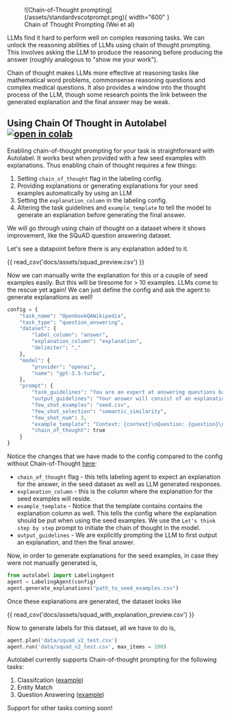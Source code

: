 <figure markdown>
  ![Chain-of-Thought prompting](/assets/standardvscotprompt.png){ width="600" }
  <figcaption>Chain of Thought Prompting (Wei et al)</figcaption>
</figure>

LLMs find it hard to perform well on complex reasoning tasks. We can unlock the reasoning abilities of LLMs using chain of thought prompting. This involves asking the LLM to produce the reasoning before producing the answer (roughly analogous to "show me your work").

Chain of thought makes LLMs more effective at reasoning tasks like mathematical word problems, commonsense reasoning questions and complex medical questions. It also provides a window into the thought process of the LLM, though some research points the link between the generated explanation and the final answer may be weak.

## Using Chain Of Thought in Autolabel [![open in colab](https://colab.research.google.com/assets/colab-badge.svg)](https://colab.research.google.com/drive/1GYs0_4k8vhGk1LOJISppNN98DRq_Bur1#scrollTo=6xqMfKxa92Sj)

Enabling chain-of-thought prompting for your task is straightforward with Autolabel. It works best when provided with a few seed examples with explanations. Thus enabling chain of thought requires a few things:

1. Setting `chain_of_thought` flag in the labeling config.
2. Providing explanations or generating explanations for your seed examples automatically by using an LLM
3. Setting the `explanation_column` in the labeling config.
4. Altering the task guidelines and `example_template` to tell the model to generate an explanation before generating the final answer.

We will go through using chain of thought on a dataset where it shows improvement, like the SQuAD question answering dataset.

Let's see a datapoint before there is any explanation added to it.

{{ read_csv('docs/assets/squad_preview.csv') }}

Now we can manually write the explanation for this or a couple of seed examples easily. But this will be tiresome for > 10 examples. LLMs come to the rescue yet again! We can just define the config and ask the agent to generate explanations as well!

```python
config = {
    "task_name": "OpenbookQAWikipedia",
    "task_type": "question_answering",
    "dataset": {
        "label_column": "answer",
        "explanation_column": "explanation",
        "delimiter": ","
    },
    "model": {
        "provider": "openai",
        "name": "gpt-3.5-turbo",
    },
    "prompt": {
        "task_guidelines": "You are an expert at answering questions based on wikipedia articles. Your job is to answer the following questions using the context provided with the question. Use the context to answer the question - the answer is a continuous span of words from the context.\n",
        "output_guidelines": "Your answer will consist of an explanation, followed by the correct answer. The last line of the response should always be is JSON format with one key: {\"label\": \"the correct answer\"}.\n If the question cannot be answered using the context and the context alone without any outside knowledge, the question is unanswerable. If the question is unanswerable, return the answer as {\"label\": \"unanswerable\"}\n",
        "few_shot_examples": "seed.csv",
        "few_shot_selection": "semantic_similarity",
        "few_shot_num": 3,
        "example_template": "Context: {context}\nQuestion: {question}\nAnswer: Let's think step by step.\n{explanation}\n{answer}",
        "chain_of_thought": true
    }
}
```

Notice the changes that we have made to the config compared to the config without Chain-of-Thought [here](/guide/tasks/question_answering_task):

* `chain_of_thought` flag - this tells labeling agent to expect an explanation for the answer, in the seed dataset as well as LLM generated responses.  
* `explanation_column` - this is the column where the explanation for the seed examples will reside.
* `example_template` - Notice that the template contains contains the explanation column as well. This tells the config where the explanation should be put when using the seed examples. We use the `Let's think step by step` prompt to initiate the chain of thought in the model.
* `output_guidelines` - We are explicitly prompting the LLM to first output an explanation, and then the final answer.

Now, in order to generate explanations for the seed examples, in case they were not manually generated is,
```py
from autolabel import LabelingAgent
agent = LabelingAgent(config)
agent.generate_explanations("path_to_seed_examples.csv")
```

Once these explanations are generated, the dataset looks like

{{ read_csv('docs/assets/squad_with_explanation_preview.csv') }}

Now to generate labels for this dataset, all we have to do is,
```py
agent.plan('data/squad_v2_test.csv')
agent.run('data/squad_v2_test.csv', max_items = 100)
```

Autolabel currently supports Chain-of-thought prompting for the following tasks:

1. Classifcation ([example](https://github.com/refuel-ai/autolabel/blob/main/examples/civil_comments/example_civil_comments.ipynb))
2. Entity Match
3. Question Answering ([example](https://github.com/refuel-ai/autolabel/blob/main/examples/squad_v2/example_squad_v2.ipynb))

Support for other tasks coming soon!
